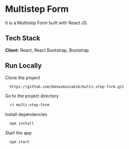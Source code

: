 
# Multistep Form

It is a Multistep Form built with React JS.



## Tech Stack

**Client:** React, React Bootstrap, Bootstrap



## Run Locally

Clone the project

```bash
  https://github.com/bmnazmussakib/multi-step-form.git
```

Go to the project directory

```bash
  cd multi-step-form
```

Install dependencies

```bash
  npm install
```

Start the app

```bash
  npm start
```

